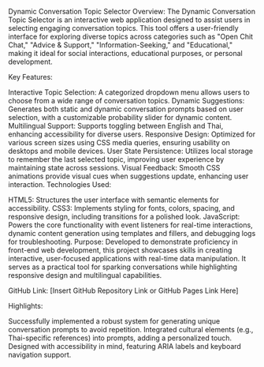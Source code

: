 Dynamic Conversation Topic Selector
Overview: The Dynamic Conversation Topic Selector is an interactive web application designed to assist users in selecting engaging conversation topics. This tool offers a user-friendly interface for exploring diverse topics across categories such as "Open Chit Chat," "Advice & Support," "Information-Seeking," and "Educational," making it ideal for social interactions, educational purposes, or personal development.

Key Features:

Interactive Topic Selection: A categorized dropdown menu allows users to choose from a wide range of conversation topics.
Dynamic Suggestions: Generates both static and dynamic conversation prompts based on user selection, with a customizable probability slider for dynamic content.
Multilingual Support: Supports toggling between English and Thai, enhancing accessibility for diverse users.
Responsive Design: Optimized for various screen sizes using CSS media queries, ensuring usability on desktops and mobile devices.
User State Persistence: Utilizes local storage to remember the last selected topic, improving user experience by maintaining state across sessions.
Visual Feedback: Smooth CSS animations provide visual cues when suggestions update, enhancing user interaction.
Technologies Used:

HTML5: Structures the user interface with semantic elements for accessibility.
CSS3: Implements styling for fonts, colors, spacing, and responsive design, including transitions for a polished look.
JavaScript: Powers the core functionality with event listeners for real-time interactions, dynamic content generation using templates and fillers, and debugging logs for troubleshooting.
Purpose: Developed to demonstrate proficiency in front-end web development, this project showcases skills in creating interactive, user-focused applications with real-time data manipulation. It serves as a practical tool for sparking conversations while highlighting responsive design and multilingual capabilities.

GitHub Link: [Insert GitHub Repository Link or GitHub Pages Link Here]

Highlights:

Successfully implemented a robust system for generating unique conversation prompts to avoid repetition.
Integrated cultural elements (e.g., Thai-specific references) into prompts, adding a personalized touch.
Designed with accessibility in mind, featuring ARIA labels and keyboard navigation support.
